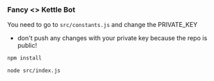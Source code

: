 ### Fancy <> Kettle Bot

You need to go to `src/constants.js` and change the PRIVATE_KEY
 - don't push any changes with your private key because the repo is public!

```sh
npm install

node src/index.js
```

